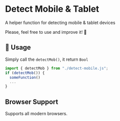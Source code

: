 # Detect Mobile & Tablet

A helper function for detecting mobile & tablet devices

Please, feel free to use and improve it! 🤘

## 🔌 Usage

Simply call the `detectMob()`, it return `Bool`

```js
import { detectMob } from "./detect-mobile.js";
if (detectMob()) {
  someFunction()
  ...
}
```

## Browser Support

Supports all modern browsers.
